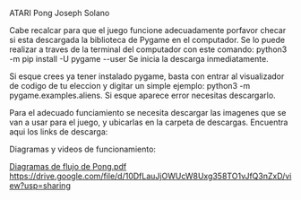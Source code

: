 ATARI Pong 
Joseph Solano 

Cabe recalcar para que el juego funcione adecuadamente porfavor checar si esta descargada la biblioteca de Pygame en el computador. 
Se lo puede realizar a traves de la terminal del computador con este comando: python3 -m pip install -U pygame --user 
Se inicia la descarga inmediatamente. 

Si esque crees ya tener instalado pygame, basta con entrar al visualizador de codigo de tu eleccion y digitar un simple ejemplo: python3 -m pygame.examples.aliens.
Si esque aparece error necesitas descargarlo. 

Para el adecuado funciamiento se necesita descargar las imagenes que se van a usar para el juego, y ubicarlas en la carpeta de descargas. 
Encuentra aqui los links de descarga: 


Diagramas y videos de funcionamiento: 

[Diagramas de flujo de Pong.pdf](https://github.com/user-attachments/files/15523793/Diagramas.de.flujo.de.Pong.pdf)
https://drive.google.com/file/d/10DfLauJjOWUcW8Uxg358TO1vJfQ3nZxD/view?usp=sharing
